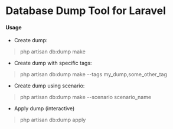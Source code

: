 Database Dump Tool for Laravel
=======

#### Usage

* Create dump:

>    php artisan db:dump make


* Create dump with specific tags:

>    php artisan db:dump make --tags my_dump,some_other_tag

* Create dump using scenario:

>    php artisan db:dump make --scenario scenario_name

* Apply dump (interactive)

>    php artisan db:dump apply
